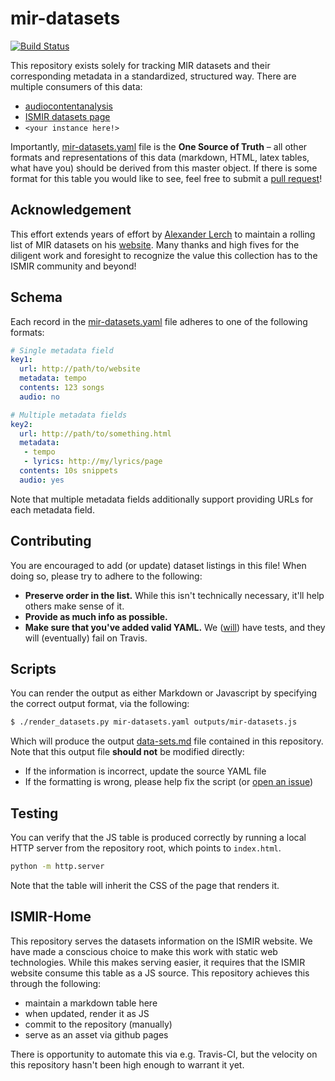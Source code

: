 # mir-datasets

[![Build Status](https://travis-ci.com/ismir/mir-datasets.svg?branch=master)](https://travis-ci.com/ismir/mir-datasets)

This repository exists solely for tracking MIR datasets and their corresponding metadata
in a standardized, structured way. There are multiple consumers of this data:

* [audiocontentanalysis](http://audiocontentanalysis.org/data-sets/)
* [ISMIR datasets page](http://www.ismir.net/resources/datasets/)
* `<your instance here!>`

Importantly, [mir-datasets.yaml](https://github.com/ismir/mir-datasets/blob/master/mir-datasets.yaml) file is the **One Source of Truth** – all other formats and representations of this data (markdown, HTML, latex tables, what have you) should be derived from this master object. If there is some format for this table you would like to see, feel free to submit a [pull request](https://github.com/ismir/mir-datasets/pulls)!


## Acknowledgement

This effort extends years of effort by [Alexander Lerch](https://github.com/alexanderlerch) to maintain a rolling list of MIR datasets on his [website](http://audiocontentanalysis.org/data-sets/). Many thanks and high fives for the diligent work and foresight to recognize the value this collection has to the ISMIR community and beyond!


## Schema

Each record in the [mir-datasets.yaml](https://github.com/ismir/mir-datasets/blob/master/mir-datasets.yaml) file adheres to one of the following formats:

```yaml
# Single metadata field
key1:
  url: http://path/to/website
  metadata: tempo
  contents: 123 songs
  audio: no

# Multiple metadata fields
key2:
  url: http://path/to/something.html
  metadata:
   - tempo
   - lyrics: http://my/lyrics/page
  contents: 10s snippets
  audio: yes
```

Note that multiple metadata fields additionally support providing URLs for each metadata field.


## Contributing

You are encouraged to add (or update) dataset listings in this file! When doing so, please try to
adhere to the following:

* **Preserve order in the list.** While this isn't technically necessary, it'll help others make sense of it.
* **Provide as much info as possible.**
* **Make sure that you've added valid YAML.** We ([will](https://github.com/ismir/mir-datasets/issues/1)) have tests, and they will (eventually) fail on Travis.


## Scripts

You can render the output as either Markdown or Javascript by specifying the correct output format, via the following:

```bash
$ ./render_datasets.py mir-datasets.yaml outputs/mir-datasets.js
```

Which will produce the output [data-sets.md](https://github.com/ismir/mir-datasets/blob/master/outputs/mir-datasets.md) file contained in this repository. Note that this output file **should not** be modified directly:

* If the information is incorrect, update the source YAML file
* If the formatting is wrong, please help fix the script (or [open an issue](https://github.com/ismir/mir-datasets/issues))


## Testing

You can verify that the JS table is produced correctly by running a local HTTP server from the repository root, which points to `index.html`. 

```bash
python -m http.server
```

Note that the table will inherit the CSS of the page that renders it. 


## ISMIR-Home

This repository serves the datasets information on the ISMIR website. We have made a conscious choice to make this work with static web technologies. While this makes serving easier, it requires that the ISMIR website consume this table as a JS source. This repository achieves this through the following:

* maintain a markdown table here
* when updated, render it as JS 
* commit to the repository (manually)
* serve as an asset via github pages

There is opportunity to automate this via e.g. Travis-CI, but the velocity on this repository hasn't been high enough to warrant it yet.
